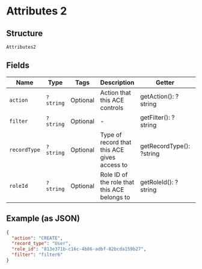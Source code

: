 
# Attributes 2

## Structure

`Attributes2`

## Fields

| Name | Type | Tags | Description | Getter | Setter |
|  --- | --- | --- | --- | --- | --- |
| `action` | `?string` | Optional | Action that this ACE controls | getAction(): ?string | setAction(?string action): void |
| `filter` | `?string` | Optional | - | getFilter(): ?string | setFilter(?string filter): void |
| `recordType` | `?string` | Optional | Type of record that this ACE gives access to | getRecordType(): ?string | setRecordType(?string recordType): void |
| `roleId` | `?string` | Optional | Role ID of the role that this ACE belongs to | getRoleId(): ?string | setRoleId(?string roleId): void |

## Example (as JSON)

```json
{
  "action": "CREATE",
  "record_type": "User",
  "role_id": "813e371b-c16c-4b86-adbf-82bcda159b27",
  "filter": "filter6"
}
```

